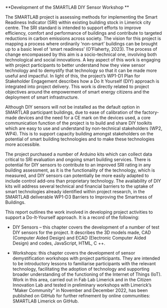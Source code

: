 **Development of the SMARTLAB DIY Sensor Workshop **

The SMARTLAB project is assessing methods for implementing the Smart Readiness Indicator (SRI) within existing building stock in Limerick city centre. The SRI standard is intended to support efforts to improve efficiency, comfort and performance of buildings and contribute to targeted reductions in carbon emissions across society. The vision for this project is mapping a process where ordinarily ‘non-smart’ buildings can be brought up to a basic level of ‘smart readiness’ (O’Flaherty, 2023). The process of change encompassed by this aim is a socio-technical one, involving both technological and social innovations. A key aspect of this work is engaging with project participants to better understand how they view sensor technology and to demystify that technology so that it can be made more useful and impactful. In light of this, the project’s WP1-D1 Plan for Stakeholder Engagement describes how a Do It Yourself (DIY) approach is integrated into project delivery. This work is directly related to project objectives around the empowerment of smart energy citizens and the deployment of smart infrastructure.  

Although DIY sensors will not be installed as the default option in SMARTLAB participant buildings, due to ease of calibration of the factory-made devices and the need for a CE mark on the devices used, a core communication function of the project is to build and share DIY toolkits which are easy to use and understand by non-technical stakeholders (WP2, WP4). This is to support capacity building amongst stakeholders on the potential  of smart building technologies and to make these technologies more accessible.  

 

The project purchased a number of Arduino kits which can collect data critical to SRI evaluation and ongoing smart building services. There is potential for DIY sensors to contribute to an improved SRI rating in any building assessment, as it is the functionality of the technology, which is measured, and DIY sensors can potentially be more easily adapted to include control add-ons than proprietary technology. The availability of DIY kits will address several technical and financial barriers to the uptake of smart technologies already identified within project research, in the SMARTLAB deliverable WP1-D3 Barriers to Improving the Smartness of Buildings. 

This report outlines the work involved in developing project activities to support a Do-It-Yourself approach. It is a record of the following:  

- DIY Sensors – this chapter covers the development of a number of test DIY sensors for the project. It describes the 3D models made, CAD (Computer Aided Design) and ECAD (Electronic Computer Aided Design) and codes, JavaScript, HTML, C ++.   

- Workshops: this chapter covers the development of sensor demystification workshops with project participants. They are intended to be introductory lessons to familiarise participants with the relevant technology, facilitating the adoption of technology and supporting broader understanding of the functioning of the Internet of Things (IoT). Work in this area, carried out in Fab Lab Limerick and in the Citizen Innovation Lab and tested in preliminary workshops with Limerick’s "Maker Community" in November and December 2022, has been published on GitHub for further refinement by online communities: SMARTLAB Limerick on GitHub.  

